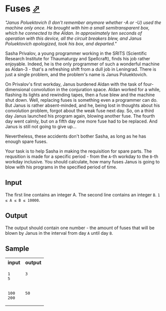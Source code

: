 # Fuses [⬀](https://acm.timus.ru/problem.aspx?space=1&num=1327)

*"Janus Poluektovich (I don't remember anymore whether -A or -U) used the machine only once. He brought with him a small semitransparent box, which he connected to the Aldan. In approximately ten seconds of operation with this device, all the circuit breakers blew, and Janus Poluektovich apologized, took his box, and departed."*

Sasha Privalov, a young programmer working in the SRITS (Scientific Research Institute for Thaumaturgy and Spellcraft), finds his job rather enjoyable. Indeed, he is the only programmer of such a wonderful machine as Aldan-3 - that's a refreshing shift from a dull job in Leningrad. There is just a single problem, and the problem's name is Janus Poluektovich.

On Privalov's first workday, Janus burdened Aldan with the task of four-dimensional convolution in the conjuration space. Aldan worked for a while, flashing its lights and rewinding tapes, then a fuse blew and the machine shut down. Well, replacing fuses is something even a programmer can do. But Janus is rather absent-minded, and he, being lost in thoughts about his convolution problem, forgot about the weak fuse next day. So, on a third day Janus launched his program again, blowing another fuse. The fourth day went calmly, but on a fifth day one more fuse had to be replaced. And Janus is still not going to give up…

Nevertheless, these accidents don't bother Sasha, as long as he has enough spare fuses.

Your task is to help Sasha in making the requisition for spare parts. The requsition is made for a specific period - from the `A`-th workday to the `B`-th workday inclusive. You should calculate, how many fuses Janus is going to blow with his programs in the specified period of time.

## Input

The first line contains an integer A. The second line contains an integer `B`. `1 ≤ A ≤ B ≤ 10000`.

## Output

The output should contain one number - the amount of fuses that will be blown by Janus in the interval from day `A` until day `B`.

## Sample

<table>
<tr>
<th>input</th>
<th>output</th>
</tr>
<tr>
<td style="vertical-align: top">
<pre>
1
5
</pre>
</td>
<td style="vertical-align: top">
<pre>
3
</pre>
</td>
</tr>
<tr>
<td style="vertical-align: top">
<pre>
100
200
</pre>
</td>
<td style="vertical-align: top">
<pre>
50
</pre>
</td>
</tr>
</table>